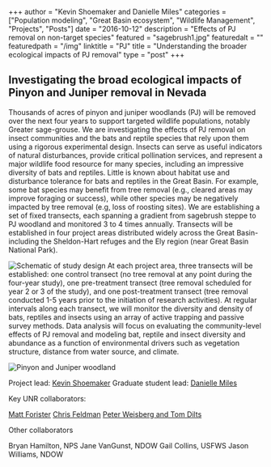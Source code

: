 +++
author = "Kevin Shoemaker and Danielle Miles"
categories = ["Population modeling", "Great Basin ecosystem", "Wildlife Management", "Projects", "Posts"]
date = "2016-10-12"
description = "Effects of PJ removal on non-target species"
featured = "sagebrush1.jpg"
featuredalt = ""
featuredpath = "/img"
linktitle = "PJ"
title = "Understanding the broader ecological impacts of PJ removal"
type = "post"
+++

## Investigating the broad ecological impacts of Pinyon and Juniper removal in Nevada

Thousands of acres of pinyon and juniper woodlands (PJ) will be removed over the next four years to support targeted wildlife populations, notably Greater sage-grouse. We are investigating the effects of PJ removal on insect communities and the bats and reptile species that rely upon them using a rigorous experimental design. Insects can serve as useful indicators of natural disturbances, provide critical pollination services, and represent a major wildlife food resource for many species, including an impressive diversity of bats and reptiles. Little is known about habitat use and disturbance tolerance for bats and reptiles in the Great Basin. For example, some bat species may benefit from tree removal (e.g., cleared areas may improve foraging or success), while other species may be negatively impacted by tree removal (e.g, loss of roosting sites). We are establishing a set of fixed transects, each spanning a gradient from sagebrush steppe to PJ woodland and monitored 3 to 4 times annually. Transects will be established in four project areas distributed widely across the Great Basin- including the Sheldon-Hart refuges and the Ely region (near Great Basin National Park).

![Schematic of study design](/shoemaker/lab/img/GBLCCschematic.png)
At each project area, three transects will be established: one control transect (no tree removal at any point during the four-year study), one pre-treatment transect (tree removal scheduled for year 2 or 3 of the study), and one post-treatment transect (tree removal conducted 1-5 years prior to the initiation of research activities). At regular intervals along each transect, we will monitor the diversity and density of bats, reptiles and insects using an array of active trapping and passive survey methods. Data analysis will focus on evaluating the community-level effects of PJ removal and modeling bat, reptile and insect diversity and abundance as a function of environmental drivers such as vegetation structure, distance from water source, and climate.   

![Pinyon and Juniper woodland](/shoemaker/lab/img/PJ1.jpg)

Project lead: [Kevin Shoemaker](http://naes.unr.edu/shoemaker/)
Graduate student lead: [Danielle Miles](https://www.linkedin.com/in/danielle-miles-79a08489)

Key UNR collaborators:

[Matt Forister](https://sites.google.com/site/greatbasinbuglab/)
[Chris Feldman](http://wolfweb.unr.edu/~ophis/Feldman_Lab/Welcome.html)
[Peter Weisberg and Tom Dilts](https://naes.unr.edu/weisberg/)

Other collaborators

Bryan Hamilton, NPS
Jane VanGunst, NDOW
Gail Collins, USFWS
Jason Williams, NDOW
